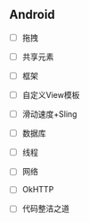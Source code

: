 ## Android
- [ ] 拖拽
- [ ] 共享元素
- [ ] 框架
- [ ] 自定义View模板
- [ ] 滑动速度+Sling

- [ ] 数据库
- [ ] 线程
- [ ] 网络
- [ ] OkHTTP

- [ ] 代码整洁之道

